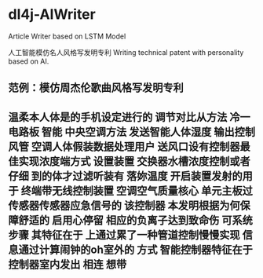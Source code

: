# dl4j-AIWriter
Article Writer based on LSTM Model

人工智能模仿名人风格写发明专利
Writing technical patent with personality based on AI.

范例：模仿周杰伦歌曲风格写发明专利
---
温柔本人体是的手机设定进行的
调节对比从方法 冷一电路板 智能
中央空调方法 发送智能人体湿度 
输出控制风管 空调人体假装数据处理用户
送风口设有控制器最佳实现浓度端方式
设置装置 交换器水槽浓度控制或者仔细
到的体才过滤听装有
落妳温度 开启装置发射的用于
终端带无线控制装置 空调空气质量核心
单元主板过传感器传感器应急信号的
该控制器 本发明根据为何保障舒适的
启用心停留 相应的负离子达到致命伤
可系统 步骤 其特征在于 
上通过累了一种管道控制慢慢实现
信息通过计算闹钟的oh室外的
方式 智能控制器特征在于 控制器室内发出
相连 想带
---
